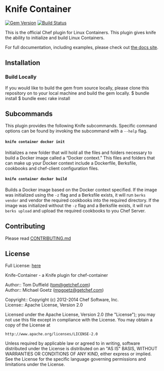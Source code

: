 # Knife Container
[![Gem Version](https://badge.fury.io/rb/knife-container.png)](http://badge.fury.io/rb/knife-container)
[![Build Status](https://travis-ci.org/opscode/knife-container.svg?branch=master)](https://travis-ci.org/opscode/knife-container)

This is the official Chef plugin for Linux Containers. This plugin gives knife
the ability to initialize and build Linux Containers.

For full documentation, including examples, please check out [the docs site](http://docs.opscode.com/plugin_knife_container.html).

## Installation

### Build Locally
If you would like to build the gem from source locally, please clone this
repository on to your local machine and build the gem locally.
    $ bundle install
    $ bundle exec rake install

## Subcommands
This plugin provides the following Knife subcommands. Specific command options
can be found by invoking the subcommand with a `--help` flag.

#### `knife container docker init`
Initializes a new folder that will hold all the files and folders necessary to
 build a Docker image called a “Docker context.” This files and folders that can
 make up your Docker context include a Dockerfile, Berksfile, cookbooks and
 chef-client configuration files.

#### `knife container docker build`
Builds a Docker image based on the Docker context specified. If the image was
initialized using the `-z` flag and a Berksfile exists, it will run `berks vendor`
and vendor the required cookbooks into the required directory. If the image was
initialized without the `-z` flag and a Berksfile exists, it will run
`berks upload` and upload the required cookbooks to you Chef Server.

## Contributing
Please read [CONTRIBUTING.md](CONTRIBUTING.md)

## License
Full License: [here](LICENSE)

Knife-Container - a Knife plugin for chef-container

Author:: Tom Duffield (<tom@getchef.com>)  
Author:: Michael Goetz (<mpgoetz@getchef.com>)

Copyright:: Copyright (c) 2012-2014 Chef Software, Inc.  
License:: Apache License, Version 2.0

Licensed under the Apache License, Version 2.0 (the "License");
you may not use this file except in compliance with the License.
You may obtain a copy of the License at

    http://www.apache.org/licenses/LICENSE-2.0

Unless required by applicable law or agreed to in writing, software
distributed under the License is distributed on an "AS IS" BASIS,
WITHOUT WARRANTIES OR CONDITIONS OF ANY KIND, either express or implied.
See the License for the specific language governing permissions and
limitations under the License.
